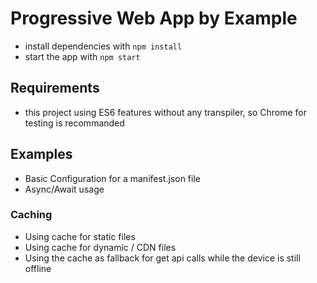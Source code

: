 # Progressive Web App by Example

* install dependencies with ``npm install``
* start the app with ``npm start``

## Requirements

* this project using ES6 features without any transpiler, so Chrome for testing is recommanded

## Examples

* Basic Configuration for a manifest.json file
* Async/Await usage

### Caching

* Using cache for static files
* Using cache for dynamic / CDN files
* Using the cache as fallback for get api calls while the device is still offline
